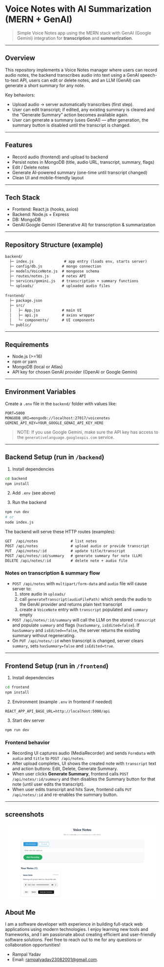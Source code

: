# Voice Notes with AI Summarization (MERN + GenAI)

> Simple Voice Notes app using the MERN stack with GenAI (Google Gemini) integration for **transcription** and **summarization**.

---

## Overview
This repository implements a Voice Notes manager where users can record audio notes, the backend transcribes audio into text using a GenAI speech-to-text API, users can edit or delete notes, and an LLM (GenAI) can generate a short summary for any note.

Key behaviors:
- Upload audio → server automatically transcribes (first step).
- User can edit transcript; if edited, any existing summary is cleared and the “Generate Summary” action becomes available again.
- User can generate a summary (uses GenAI) — after generation, the summary button is disabled until the transcript is changed.

---

## Features
- Record audio (frontend) and upload to backend
- Persist notes in MongoDB (title, audio URL, transcript, summary, flags)
- Edit / Delete notes
- Generate AI-powered summary (one-time until transcript changed)
- Clean UI and mobile-friendly layout

---

## Tech Stack
- Frontend: React.js (hooks, axios)
- Backend: Node.js + Express
- DB: MongoDB
- GenAI:Google Gemini (Generative AI) for transcription & summarization

---

## Repository Structure (example)
```
backend/
  ├─ index.js              # app entry (loads env, starts server)
  ├─ config/db.js         # mongo connection
  ├─ models/VoiceNote.js  # mongoose schema
  ├─ routes/notes.js      # notes API
  ├─ services/gemini.js   # transcription + summary functions
  └─ uploads/             # uploaded audio files

frontend/
  ├─ package.json
  ├─ src/
  │   ├─ App.jsx          # main UI
  │   ├─ api.js           # axios wrapper
  │   └─ components/      # UI components
  └─ public/
```

---

## Requirements
- Node.js (>=16)
- npm or yarn
- MongoDB (local or Atlas)
- API key for chosen GenAI provider (OpenAI or Google Gemini)

---

## Environment Variables
Create a `.env` file in the `backend/` folder with values like:

```
PORT=5000
MONGODB_URI=mongodb://localhost:27017/voicenotes
GEMINI_API_KEY=YOUR_GOOGLE_GENAI_API_KEY_HERE
```

> NOTE: If you use Google Gemini, make sure the API key has access to the `generativelanguage.googleapis.com` service.

---

## Backend Setup (run in `/backend`)

1. Install dependencies

```bash
cd backend
npm install
```

2. Add `.env` (see above)

3. Run the backend

```bash
npm run dev
# or
node index.js
```

The backend will serve these HTTP routes (examples):

```
GET  /api/notes               # list notes
POST /api/notes               # upload audio or provide transcript
PUT  /api/notes/:id           # update title/transcript
POST /api/notes/:id/summary   # generate summary for note (LLM)
DELETE /api/notes/:id         # delete note + audio file
```

### Notes on transcription & summary flow
- `POST /api/notes` with `multipart/form-data` and `audio` file will cause server to:
  1. store audio in `uploads/`
  2. call `generateTranscript(audioFilePath)` which sends the audio to the GenAI provider and returns plain text transcript
  3. create a `VoiceNote` entry with `transcript` populated and `summary` empty
- `POST /api/notes/:id/summary` will call the LLM on the stored `transcript` and populate `summary` and flags (`hasSummary`, `isEdited=false`). If `hasSummary` and `isEdited==false`, the server returns the existing summary without regenerating.
- On `PUT /api/notes/:id` when transcript is changed, server clears `summary`, sets `hasSummary=false` and `isEdited=true`.

---

## Frontend Setup (run in `/frontend`)

1. Install dependencies

```bash
cd frontend
npm install
```

2. Environment (example `.env` in frontend if needed)
```
REACT_APP_API_BASE_URL=http://localhost:5000/api
```

3. Start dev server

```bash
npm run dev
```

### Frontend behavior
- Recording UI captures audio (MediaRecorder) and sends `FormData` with `audio` and `title` to `POST /api/notes`.
- After upload completes, UI shows the created note with `transcript` text and action buttons: Edit, Delete, Generate Summary.
- When user clicks **Generate Summary**, frontend calls `POST /api/notes/:id/summary` and then disables the Summary button for that note (until user edits the transcript).
- When user edits transcript and hits Save, frontend calls `PUT /api/notes/:id` and re-enables the summary button.
---

## screenshots
![alt text](image.png)

## About Me

I am a software developer with experience in building full-stack web applications using modern technologies. I enjoy learning new tools and frameworks, and I am passionate about creating efficient and user-friendly software solutions. Feel free to reach out to me for any questions or collaboration opportunities!

- Rampal Yadav
- Email: rampalyadav23082001@gmail.com.
